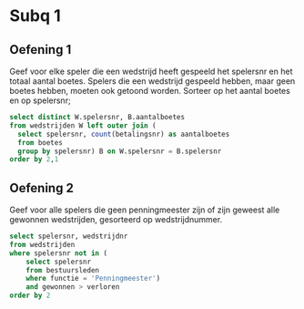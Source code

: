 # Subq 1

## Oefening 1

Geef voor elke speler die een wedstrijd heeft gespeeld het spelersnr en het totaal aantal boetes. Spelers die een wedstrijd gespeeld hebben, maar geen boetes hebben, moeten ook getoond worden.
Sorteer op het aantal boetes en op spelersnr;

```SQL
select distinct W.spelersnr, B.aantalboetes
from wedstrijden W left outer join (
  select spelersnr, count(betalingsnr) as aantalboetes
  from boetes
  group by spelersnr) B on W.spelersnr = B.spelersnr
order by 2,1
```

## Oefening 2

Geef voor alle spelers die geen penningmeester zijn of zijn geweest alle gewonnen wedstrijden, gesorteerd op wedstrijdnummer.

```SQL
select spelersnr, wedstrijdnr 
from wedstrijden
where spelersnr not in (
	select spelersnr
	from bestuursleden
	where functie = 'Penningmeester')
	and gewonnen > verloren
order by 2
```
